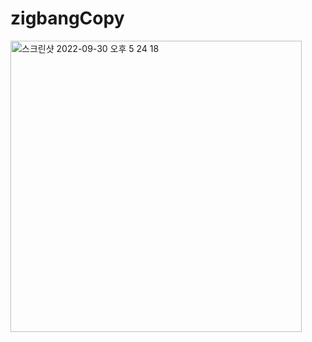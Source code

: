 # zigbangCopy

<img width="466" alt="스크린샷 2022-09-30 오후 5 24 18" src="https://user-images.githubusercontent.com/58178382/193371574-450e0a11-4c76-4fed-9d0d-0589d38aa614.png">
